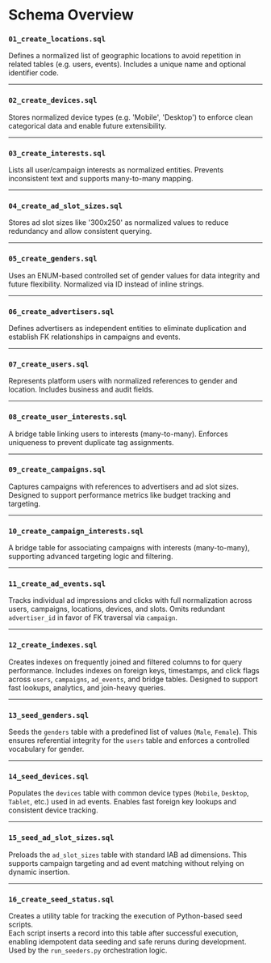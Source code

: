 # Schema Overview

### `01_create_locations.sql`

Defines a normalized list of geographic locations to avoid repetition in related tables (e.g. users, events). Includes a unique name and optional identifier code.

---

### `02_create_devices.sql`

Stores normalized device types (e.g. 'Mobile', 'Desktop') to enforce clean categorical data and enable future extensibility.

---

### `03_create_interests.sql`

Lists all user/campaign interests as normalized entities. Prevents inconsistent text and supports many-to-many mapping.

---

### `04_create_ad_slot_sizes.sql`

Stores ad slot sizes like '300x250' as normalized values to reduce redundancy and allow consistent querying.

---

### `05_create_genders.sql`

Uses an ENUM-based controlled set of gender values for data integrity and future flexibility. Normalized via ID instead of inline strings.

---

### `06_create_advertisers.sql`

Defines advertisers as independent entities to eliminate duplication and establish FK relationships in campaigns and events.

---

### `07_create_users.sql`

Represents platform users with normalized references to gender and location. Includes business and audit fields.

---

### `08_create_user_interests.sql`

A bridge table linking users to interests (many-to-many). Enforces uniqueness to prevent duplicate tag assignments.

---

### `09_create_campaigns.sql`

Captures campaigns with references to advertisers and ad slot sizes. Designed to support performance metrics like budget tracking and targeting.

---

### `10_create_campaign_interests.sql`

A bridge table for associating campaigns with interests (many-to-many), supporting advanced targeting logic and filtering.

---

### `11_create_ad_events.sql`

Tracks individual ad impressions and clicks with full normalization across users, campaigns, locations, devices, and slots. Omits redundant `advertiser_id` in favor of FK traversal via `campaign`.

---

### `12_create_indexes.sql`

Creates indexes on frequently joined and filtered columns to for query performance. Includes indexes on foreign keys, timestamps, and click flags across `users`, `campaigns`, `ad_events`, and bridge tables. Designed to support fast lookups, analytics, and join-heavy queries.

---

### `13_seed_genders.sql`

Seeds the `genders` table with a predefined list of values (`Male`, `Female`). This ensures referential integrity for the `users` table and enforces a controlled vocabulary for gender.

---

### `14_seed_devices.sql`

Populates the `devices` table with common device types (`Mobile`, `Desktop`, `Tablet`, etc.) used in ad events. Enables fast foreign key lookups and consistent device tracking.

---

### `15_seed_ad_slot_sizes.sql`

Preloads the `ad_slot_sizes` table with standard IAB ad dimensions. This supports campaign targeting and ad event matching without relying on dynamic insertion.

---

### `16_create_seed_status.sql`

Creates a utility table for tracking the execution of Python-based seed scripts.  
Each script inserts a record into this table after successful execution, enabling idempotent data seeding and safe reruns during development. Used by the `run_seeders.py` orchestration logic.
